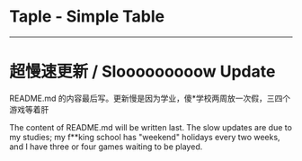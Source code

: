 # Taple - Simple Table

---

# 超慢速更新 / Slooooooooow Update

README.md 的内容最后写。更新慢是因为学业，傻*学校两周放一次假，三四个游戏等着肝

The content of README.md will be written last. The slow updates are due to my studies; my f**king school has "weekend" holidays every two weeks, and I have three or four games waiting to be played.